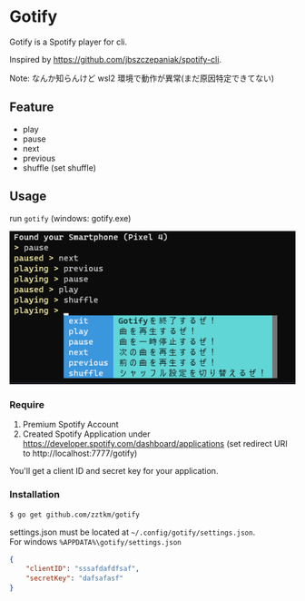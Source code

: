 # Gotify

Gotify is a Spotify player for cli.

Inspired by https://github.com/jbszczepaniak/spotify-cli.

Note: なんか知らんけど wsl2 環境で動作が異常(まだ原因特定できてない)

## Feature

- play
- pause
- next
- previous
- shuffle (set shuffle)

## Usage

run `gotify` (windows: gotify.exe)

![](./misc/screenshot.png)

### Require
1. Premium Spotify Account
1. Created Spotify Application under https://developer.spotify.com/dashboard/applications (set redirect URI to http://localhost:7777/gotify)


You'll get a client ID and secret key for your application. 

### Installation

```sh
$ go get github.com/zztkm/gotify
```
settings.json must be located at `~/.config/gotify/settings.json`.  
For windows `%APPDATA%\gotify/settings.json`

```json
{
    "clientID": "sssafdafdfsaf",
    "secretKey": "dafsafasf"
}
```